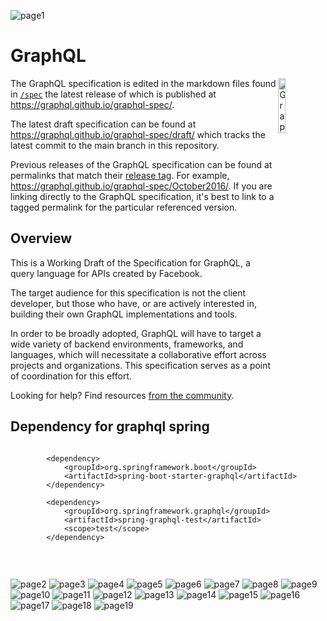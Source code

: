 ![page1](readme/page1.png)

# GraphQL

<img alt="GraphQL Logo" align="right" src="https://graphql.org/img/logo.svg" width="15%" />

The GraphQL specification is edited in the markdown files found in
[`/spec`](./spec) the latest release of which is published at
https://graphql.github.io/graphql-spec/.


The latest draft specification can be found at
https://graphql.github.io/graphql-spec/draft/ which tracks the latest commit to
the main branch in this repository.

Previous releases of the GraphQL specification can be found at permalinks that
match their [release tag](https://github.com/graphql/graphql-spec/releases). For
example, https://graphql.github.io/graphql-spec/October2016/. If you are linking
directly to the GraphQL specification, it's best to link to a tagged permalink
for the particular referenced version.

## Overview

This is a Working Draft of the Specification for GraphQL, a query language for
APIs created by Facebook.

The target audience for this specification is not the client developer, but
those who have, or are actively interested in, building their own GraphQL
implementations and tools.

In order to be broadly adopted, GraphQL will have to target a wide variety of
backend environments, frameworks, and languages, which will necessitate a
collaborative effort across projects and organizations. This specification
serves as a point of coordination for this effort.

Looking for help? Find resources
[from the community](https://graphql.org/community/).

## Dependency for graphql spring

```
        
        <dependency>
            <groupId>org.springframework.boot</groupId>
            <artifactId>spring-boot-starter-graphql</artifactId>
        </dependency>
        
        <dependency>
            <groupId>org.springframework.graphql</groupId>
            <artifactId>spring-graphql-test</artifactId>
            <scope>test</scope>
        </dependency>
        
```
<br>

![page2](readme/page2.png)
![page3](readme/page3.png)
![page4](readme/page4.png)
![page5](readme/page5.png)
![page6](readme/page6.png)
![page7](readme/page7.png)
![page8](readme/page8.png)
![page9](readme/page9.png)
![page10](readme/page10.png)
![page11](readme/page11.png)
![page12](readme/page12.png)
![page13](readme/page13.png)
![page14](readme/page14.png)
![page15](readme/page15.png)
![page16](readme/page16.png)
![page17](readme/page17.png)
![page18](readme/page18.png)
![page19](readme/page19.png)
